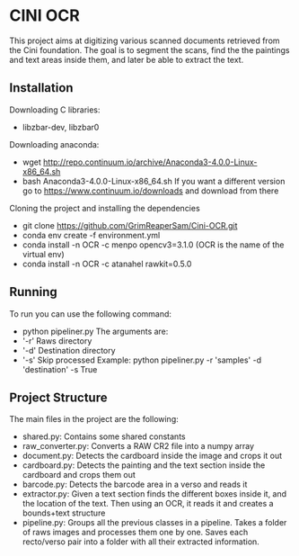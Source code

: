 CINI OCR
========

This project aims at digitizing various scanned documents retrieved from the Cini foundation.
The goal is to segment the scans, find the the paintings and text areas inside them, and later be able to extract the text.

Installation
------------

Downloading C libraries: 
 * libzbar-dev, libzbar0
 
Downloading anaconda:
 * wget http://repo.continuum.io/archive/Anaconda3-4.0.0-Linux-x86_64.sh
 * bash Anaconda3-4.0.0-Linux-x86_64.sh
If you want a different version go to https://www.continuum.io/downloads 
and download from there

Cloning the project and installing the dependencies
 * git clone https://github.com/GrimReaperSam/Cini-OCR.git
 * conda env create -f environment.yml
 * conda install -n OCR -c menpo opencv3=3.1.0 (OCR is the name of the virtual env)
 * conda install -n OCR -c atanahel rawkit=0.5.0

Running
-------
 
To run you can use the following command:
 * python pipeliner.py
The arguments are:
 * '-r' Raws directory
 * '-d' Destination directory
 * '-s' Skip processed
Example: python pipeliner.py -r 'samples' -d 'destination' -s True

Project Structure
-----------------
 
The main files in the project are the following:
 * shared.py: Contains some shared constants
 * raw_converter.py: Converts a RAW CR2 file into a numpy array
 * document.py: Detects the cardboard inside the image and crops it out
 * cardboard.py: Detects the painting and the text section inside the cardboard and crops them out
 * barcode.py: Detects the barcode area in a verso and reads it
 * extractor.py: Given a text section finds the different boxes inside it, and the location of the text.
                 Then using an OCR, it reads it and creates a bounds+text structure
 * pipeline.py: Groups all the previous classes in a pipeline. Takes a folder of raws images and processes them one by one.
                Saves each recto/verso pair into a folder with all their extracted information.
 

